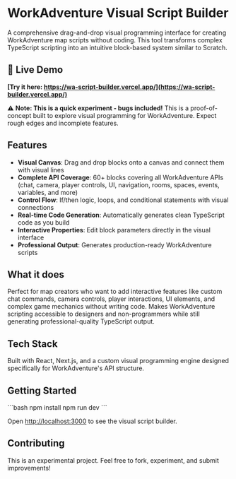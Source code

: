 # WorkAdventure Visual Script Builder

A comprehensive drag-and-drop visual programming interface for creating WorkAdventure map scripts without coding. This tool transforms complex TypeScript scripting into an intuitive block-based system similar to Scratch.

## 🚀 Live Demo

**[Try it here: https://wa-script-builder.vercel.app/](https://wa-script-builder.vercel.app/)**

⚠️ **Note: This is a quick experiment - bugs included!** This is a proof-of-concept built to explore visual programming for WorkAdventure. Expect rough edges and incomplete features.

## Features

- **Visual Canvas**: Drag and drop blocks onto a canvas and connect them with visual lines
- **Complete API Coverage**: 60+ blocks covering all WorkAdventure APIs (chat, camera, player controls, UI, navigation, rooms, spaces, events, variables, and more)
- **Control Flow**: If/then logic, loops, and conditional statements with visual connections
- **Real-time Code Generation**: Automatically generates clean TypeScript code as you build
- **Interactive Properties**: Edit block parameters directly in the visual interface
- **Professional Output**: Generates production-ready WorkAdventure scripts

## What it does

Perfect for map creators who want to add interactive features like custom chat commands, camera controls, player interactions, UI elements, and complex game mechanics without writing code. Makes WorkAdventure scripting accessible to designers and non-programmers while still generating professional-quality TypeScript output.

## Tech Stack

Built with React, Next.js, and a custom visual programming engine designed specifically for WorkAdventure's API structure.

## Getting Started

\`\`\`bash
npm install
npm run dev
\`\`\`

Open [http://localhost:3000](http://localhost:3000) to see the visual script builder.

## Contributing

This is an experimental project. Feel free to fork, experiment, and submit improvements!
